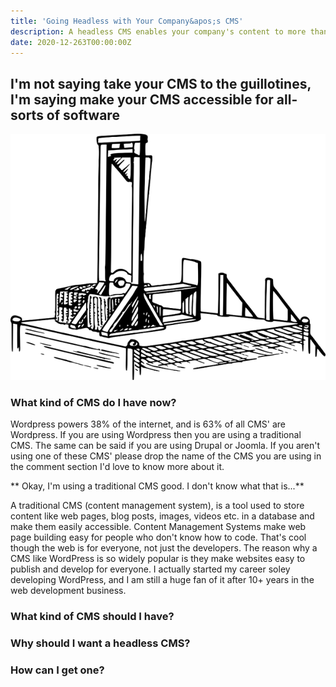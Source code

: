 ```yaml
---
title: 'Going Headless with Your Company&apos;s CMS'
description: A headless CMS enables your company's content to more than just your website. The content can be shared across all sorts of platforms 
date: 2020-12-263T00:00:00Z
---
```


## I'm not saying take your CMS to the guillotines, I'm saying make your CMS accessible for all-sorts of software

![guillotines](../src/assets/images/posts/guilllotines.png)

### What kind of CMS do I have now?

Wordpress powers 38% of the internet, and is 63% of all CMS' are Wordpress. If you are using Wordpress then you are using a traditional CMS. The same can be said if you are using Drupal or Joomla. If you aren't using one of these CMS' please drop the name of the CMS you are using in the comment section I'd love to know more about it.  

** Okay, I'm using a traditional CMS good. I don't know what that is...**

A traditional CMS (content management system), is a tool used to store content like web pages, blog posts, images, videos etc. in a database and make them easily accessible. Content Management Systems make web page building easy for people who don't know how to code. That's cool though the web is for everyone, not just the developers. The reason why a CMS like WordPress is so widely popular is they make websites easy to publish and develop for everyone. I actually started my career soley developing WordPress, and I am still a huge fan of it after 10+ years in the web development business.   

### What kind of CMS should I have? 

### Why should I want a headless CMS?

### How can I get one?